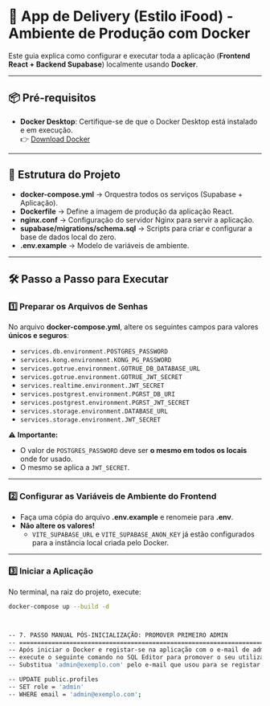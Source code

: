 # 🚀 App de Delivery (Estilo iFood) - Ambiente de Produção com Docker

Este guia explica como configurar e executar toda a aplicação (**Frontend React + Backend Supabase**) localmente usando **Docker**.

---

## 📦 Pré-requisitos

- **Docker Desktop**: Certifique-se de que o Docker Desktop está instalado e em execução.  
  👉 [Download Docker](https://www.docker.com)

---

## 📂 Estrutura do Projeto

- **docker-compose.yml** → Orquestra todos os serviços (Supabase + Aplicação).
- **Dockerfile** → Define a imagem de produção da aplicação React.
- **nginx.conf** → Configuração do servidor Nginx para servir a aplicação.
- **supabase/migrations/schema.sql** → Scripts para criar e configurar a base de dados local do zero.
- **.env.example** → Modelo de variáveis de ambiente.

---

## 🛠️ Passo a Passo para Executar

### 1️⃣ Preparar os Arquivos de Senhas

No arquivo **docker-compose.yml**, altere os seguintes campos para valores **únicos e seguros**:

- `services.db.environment.POSTGRES_PASSWORD`
- `services.kong.environment.KONG_PG_PASSWORD`
- `services.gotrue.environment.GOTRUE_DB_DATABASE_URL`
- `services.gotrue.environment.GOTRUE_JWT_SECRET`
- `services.realtime.environment.JWT_SECRET`
- `services.postgrest.environment.PGRST_DB_URI`
- `services.postgrest.environment.PGRST_JWT_SECRET`
- `services.storage.environment.DATABASE_URL`
- `services.storage.environment.JWT_SECRET`

⚠️ **Importante:**  
- O valor de `POSTGRES_PASSWORD` deve ser **o mesmo em todos os locais** onde for usado.  
- O mesmo se aplica a `JWT_SECRET`.

---

### 2️⃣ Configurar as Variáveis de Ambiente do Frontend

- Faça uma cópia do arquivo **.env.example** e renomeie para **.env**.  
- **Não altere os valores!**  
  - `VITE_SUPABASE_URL` e `VITE_SUPABASE_ANON_KEY` já estão configurados para a instância local criada pelo Docker.

---

### 3️⃣ Iniciar a Aplicação

No terminal, na raiz do projeto, execute:

```bash
docker-compose up --build -d



-- 7. PASSO MANUAL PÓS-INICIALIZAÇÃO: PROMOVER PRIMEIRO ADMIN
-- ====================================================================================
-- Após iniciar o Docker e registar-se na aplicação com o e-mail de administrador,
-- execute o seguinte comando no SQL Editor para promover o seu utilizador.
-- Substitua 'admin@exemplo.com' pelo e-mail que usou para se registar.

-- UPDATE public.profiles
-- SET role = 'admin'
-- WHERE email = 'admin@exemplo.com';